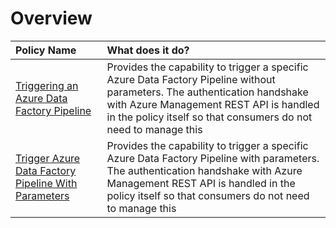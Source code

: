 Overview
====================

| Policy Name | What does it do?                                                               |
|:-----|:--------------------------------------------------------------------------------------|
| <a href="Trigger Azure Data Factory Pipeline.xml">Triggering an Azure Data Factory Pipeline</a> | Provides the capability to trigger a specific Azure Data Factory Pipeline without parameters. The authentication handshake with Azure Management REST API is handled in the policy itself so that consumers do not need to manage this |
| <a href="Trigger Azure Data Factory Pipeline With Parameters.xml">Trigger Azure Data Factory Pipeline With Parameters</a> | Provides the capability to trigger a specific Azure Data Factory Pipeline with parameters. The authentication handshake with Azure Management REST API is handled in the policy itself so that consumers do not need to manage this |